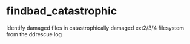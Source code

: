 # findbad_catastrophic
Identify damaged files in catastrophically damaged ext2/3/4 filesystem from the ddrescue log
